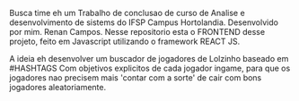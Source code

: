 Busca time eh um Trabalho de conclusao de curso de Analise e desenvolvimento de 
sistems do IFSP Campus Hortolandia.
Desenvolvido por mim. Renan Campos.
Nesse repositorio esta o FRONTEND desse projeto, feito em Javascript utilizando
o framework REACT JS.

A ideia eh desenvolver um buscador de jogadores de Lolzinho baseado em #HASHTAGS
Com objetivos explicitos de cada jogador ingame, para que os jogadores nao
precisem mais 'contar com a sorte' de cair com bons jogadores aleatoriamente.
